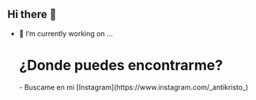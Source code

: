 ## Hi there 👋


- 🔭 I’m currently working on ...
  <h1>¿Donde puedes encontrarme?</h1>
  - Buscame en mi [Instagram](https://www.instagram.com/_antikristo_)
